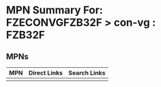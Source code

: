 



# MPN Summary For: FZECONVGFZB32F > con-vg : FZB32F

## MPNs
  

|MPN|Direct Links|Search Links|
| :--- | :--- | :--- |
||||
